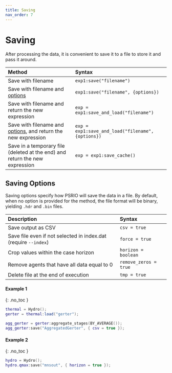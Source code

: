 ```yaml
---
title: Saving
nav_order: 7
---
```


# Saving

After processing the data, it is convenient to save it to a file to store it and pass it around. 

| Method                                                                          | Syntax                                              |
|:--------------------------------------------------------------------------------|:----------------------------------------------------|
| Save with filename                                                              | `exp1:save("filename")`                             |
| Save with filename and [options][saving-options]                                | `exp1:save("filename", {options})`                  |
| Save with filename and return the new expression                                | `exp = exp1:save_and_load("filename")`              |
| Save with filename and [options][saving-options], and return the new expression | `exp = exp1:save_and_load("filename", {options})`   |
| Save in a temporary file (deleted at the end) and return the new expression     | `exp = exp1:save_cache()`                           |

## Saving Options

Saving options specify how PSRIO will save the data in a file. By default, when no option is provided for the method, the file format will be binary, yielding `.hdr` and `.bin` files.

| Description                                                     | Syntax                                     |
|:----------------------------------------------------------------|:-------------------------------------------|
| Save output as CSV                                              | `csv = true`                               |
| Save file even if not selected in index.dat (require `--index`) | `force = true`                             |
| Crop values within the case horizon                             | `horizon = boolean`                        |
| Remove agents that have all data equal to 0                     | `remove_zeros = true`                      |
| Delete file at the end of execution                             | `tmp = true`                               |

#### Example 1
{: .no_toc }

``` lua
thermal = Hydro();
gerter = thermal:load("gerter");

agg_gerter = gerter:aggregate_stages(BY_AVERAGE());
agg_gerter:save("AggregatedGerter", { csv = true });
```

#### Example 2
{: .no_toc }

``` lua
hydro = Hydro();
hydro.qmax:save("mnsout", { horizon = true });
```

[saving-options]: https://psrenergy.github.io/psrio-scripts/saving.html#saving-options

